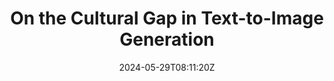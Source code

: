 ---
title: "On the Cultural Gap in Text-to-Image Generation"
authors:
- Bingshuai Liu
- Longyue Wang
- Chenyang Lyu
- Yong Zhang
- Jinsong Su
- Shuming Shi
- Zhaopeng Tu
author_notes:
- 
- 
- 
- 
- 
- 
- 
date: "2024-05-29T08:11:20Z"
publishDate: "2025-05-29T08:11:20Z"
publication_types: [多模态机器翻译]
publication: "**In Proc. of ECAI 2024.** (CCF-B类)"
---